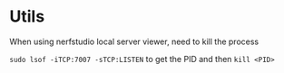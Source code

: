 # Utils

When using nerfstudio local server viewer, need to kill the process

`sudo lsof -iTCP:7007 -sTCP:LISTEN` to get the PID and then `kill <PID>`
